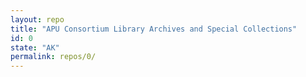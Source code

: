 ```yaml
---
layout: repo
title: "APU Consortium Library Archives and Special Collections"
id: 0
state: "AK"
permalink: repos/0/
---
```

